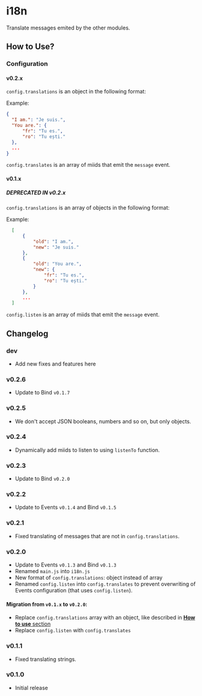 i18n
====

Translate messages emited by the other modules.

## How to Use?

### Configuration

#### v0.2.x

`config.translations` is an object in the following format:

Example:

```JSON
{
  "I am.": "Je suis.",
  "You are.": {
      "fr": "Tu es.",
      "ro": "Tu ești."
  },
  ...
}
```

`config.translates` is an array of miids that emit the `message` event.

#### v0.1.x

##### DEPRECATED IN v0.2.x

`config.translations` is an array of objects in the following format:

Example:

```JSON
  [
      {
          "old": "I am.",
          "new": "Je suis."
      },
      {
          "old": "You are.",
          "new": {
              "fr": "Tu es.",
              "ro": "Tu ești."
          }
      },
      ...
  ]
```

`config.listen` is an array of miids that emit the `message` event.
## Changelog

### dev
 - Add new fixes and features here

### v0.2.6
 - Update to Bind `v0.1.7`

### v0.2.5
 - We don't accept JSON booleans, numbers and so on, but only objects.

### v0.2.4
 - Dynamically add miids to listen to using `listenTo` function.

### v0.2.3
 - Update to Bind `v0.2.0`

### v0.2.2
 - Update to Events `v0.1.4` and Bind `v0.1.5`

### v0.2.1
 - Fixed translating of messages that are not in `config.translations`.

### v0.2.0
 - Update to Events `v0.1.3` and Bind `v0.1.3`
 - Renamed `main.js` into `i18n.js`
 - New format of `config.translations`: object instead of array
 - Renamed `config.listen` into `config.translates` to prevent overwriting of Events configuration (that uses `config.listen`).

#### Migration from `v0.1.x` to `v0.2.0`:
 - Replace `config.translations` array with an object, like described in [**How to use** section](#v02x)
 - Replace `config.listen` with `config.translates`

### v0.1.1
 - Fixed translating strings.

### v0.1.0
 - Initial release
